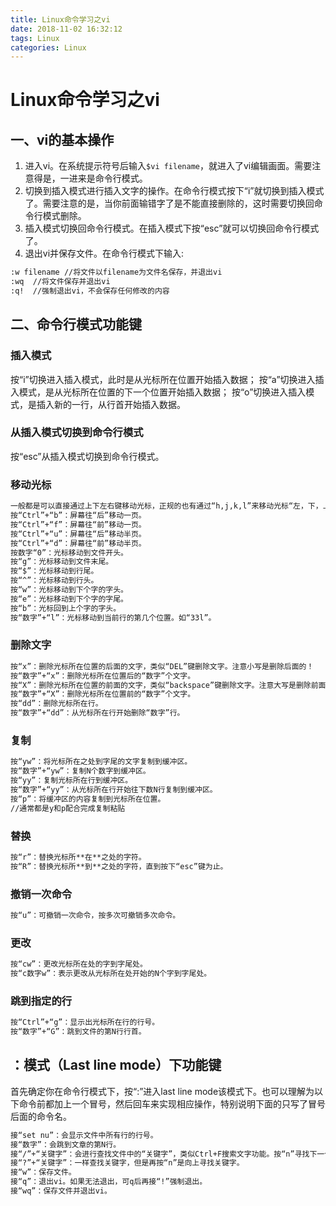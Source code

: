 ```yaml
---
title: Linux命令学习之vi
date: 2018-11-02 16:32:12
tags: Linux
categories: Linux
---
```

# Linux命令学习之vi
## 一、vi的基本操作
1. 进入vi。在系统提示符号后输入`$vi filename`，就进入了vi编辑画面。需要注意得是，一进来是命令行模式。
2. 切换到插入模式进行插入文字的操作。在命令行模式按下“i”就切换到插入模式了。需要注意的是，当你前面输错字了是不能直接删除的，这时需要切换回命令行模式删除。
3. 插入模式切换回命令行模式。在插入模式下按“esc”就可以切换回命令行模式了。
4. 退出vi并保存文件。在命令行模式下输入:
``` bash
:w filename //将文件以filename为文件名保存，并退出vi
:wq  //将文件保存并退出vi
:q!  //强制退出vi，不会保存任何修改的内容
```

## 二、命令行模式功能键
### 插入模式
按“i”切换进入插入模式，此时是从光标所在位置开始插入数据；
按“a”切换进入插入模式，是从光标所在位置的下一个位置开始插入数据；
按“o”切换进入插入模式，是插入新的一行，从行首开始插入数据。
### 从插入模式切换到命令行模式
按“esc”从插入模式切换到命令行模式。
<!-- more -->
### 移动光标
``` bash
一般都是可以直接通过上下左右键移动光标，正规的也有通过“h,j,k,l”来移动光标“左，下，上，右”。
按“Ctrl”+“b”：屏幕往“后”移动一页。
按“Ctrl”+“f”：屏幕往“前”移动一页。
按“Ctrl”+“u”：屏幕往“后”移动半页。
按“Ctrl”+“d”：屏幕往“前”移动半页。
按数字“0”：光标移动到文件开头。
按“g”：光标移动到文件末尾。
按“$”：光标移动到行尾。
按“^”：光标移动到行头。
按“w”：光标移动到下个字的字头。
按“e”：光标移动到下个字的字尾。
按“b”：光标回到上个字的字头。
按“数字”+“l”：光标移动到当前行的第几个位置。如“33l”。
```
### 删除文字
``` bash
按“x”：删除光标所在位置的后面的文字，类似“DEL”键删除文字。注意小写是删除后面的！
按“数字”+“x”：删除光标所在位置后的“数字”个文字。
按“X”：删除光标所在位置的前面的文字，类似“backspace”键删除文字。注意大写是删除前面的！
按“数字”+“X”：删除光标所在位置前的“数字”个文字。
按“dd”：删除光标所在行。
按“数字”+“dd”：从光标所在行开始删除“数字”行。
```
### 复制
``` bash
按“yw”：将光标所在之处到字尾的文字复制到缓冲区。
按“数字”+“yw”：复制N个数字到缓冲区。
按“yy”：复制光标所在行到缓冲区。
按“数字”+“yy”：从光标所在行开始往下数N行复制到缓冲区。
按“p”：将缓冲区的内容复制到光标所在位置。
//通常都是y和p配合完成复制粘贴
```
### 替换
``` bash
按“r”：替换光标所**在**之处的字符。
按“R”：替换光标所**到**之处的字符，直到按下“esc”键为止。
```
### 撤销一次命令
``` bash
按“u”：可撤销一次命令，按多次可撤销多次命令。
```
### 更改
``` bash
按“cw”：更改光标所在处的字到字尾处。
按“c数字w”：表示更改从光标所在处开始的N个字到字尾处。
```
### 跳到指定的行
``` bash
按“Ctrl”+“g”：显示出光标所在行的行号。
按“数字”+“G”：跳到文件的第N行行首。
```

## ：模式（Last line mode）下功能键
首先确定你在命令行模式下，按“:”进入last line mode该模式下。也可以理解为以下命令前都加上一个冒号，然后回车来实现相应操作，特别说明下面的只写了冒号后面的命令名。
``` bash
接“set nu”：会显示文件中所有行的行号。
接“数字”：会跳到文章的第N行。
接“/”+“关键字”：会进行查找文件中的“关键字”，类似Ctrl+F搜索文字功能。按“n”寻找下一个。
接“?”+“关键字”：一样查找关键字，但是再按“n”是向上寻找关键字。
接“w”：保存文件。
接“q”：退出vi。如果无法退出，可q后再接“!”强制退出。
接“wq”：保存文件并退出vi。 
```

